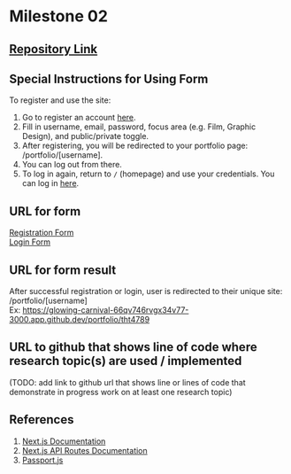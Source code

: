 Milestone 02
===

[Repository Link](https://github.com/nyu-csci-ua-0467-001-002-spring-2025/final-project-deployment-toshiHTroyer)
--- 


Special Instructions for Using Form
---
To register and use the site:
1. Go to register an account [here](https://glowing-carnival-66qv746rvgx34v77-3000.app.github.dev/register).
2. Fill in username, email, password, focus area (e.g. Film, Graphic Design), and public/private toggle.
3. After registering, you will be redirected to your portfolio page: /portfolio/[username].  
4. You can log out from there.
5. To log in again, return to `/` (homepage) and use your credentials. You can log in [here](https://glowing-carnival-66qv746rvgx34v77-3000.app.github.dev/).

URL for form 
---
[Registration Form](https://glowing-carnival-66qv746rvgx34v77-3000.app.github.dev/register)  
[Login Form](https://glowing-carnival-66qv746rvgx34v77-3000.app.github.dev/)

URL for form result
---
After successful registration or login, user is redirected to their unique site: /portfolio/[username]  
Ex: https://glowing-carnival-66qv746rvgx34v77-3000.app.github.dev/portfolio/tht4789

URL to github that shows line of code where research topic(s) are used / implemented
--- 
(TODO: add link to github url that shows line or lines of code that demonstrate in progress work on at least one research topic)

References 
---
1. [Next.js Documentation](https://nextjs.org/)
2. [Next.js API Routes Documentation](https://nextjs.org/docs/api-routes/introduction)
3. [Passport.js](https://www.passportjs.org/howtos/password/)